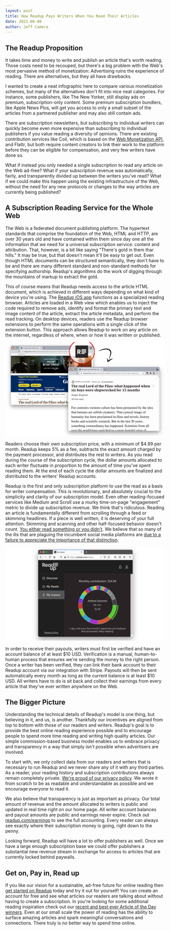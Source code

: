 ```yaml
---
layout: post
title: How Readup Pays Writers When You Read Their Articles
date: 2021-06-08
author: Jeff Camera
---
```

## The Readup Proposition

It takes time and money to write and publish an article that's worth reading. Those costs need to be recouped, but there's a big problem with the Web's most pervasive method of monetization: Advertising ruins the experience of reading. There are alternatives, but they all have drawbacks.

I wanted to create a neat infographic here to compare various monetization schemes, but many of the alternatives don't fit into nice neat categories. For instance, some publishers, like The New Yorker, still display ads on premium, subscription-only content. Some premium subscription bundlers, like Apple News Plus, will get you access to only a small subset of the articles from a partnered publisher and may also still contain ads.

There are subscription newsletters, but subscribing to individual writers can quickly become even more expensive than subscribing to individual publishers if you value reading a diversity of opinions. There are existing contribution services like Coil, which is based on the [Web Monetization API](https://webmonetization.org/), and Flattr, but both require content creators to link their work to the platform before they can be eligible for compensation, and very few writers have done so.

What if instead you only needed a single subscription to read any article on the Web ad-free? What if your subscription revenue was automatically, fairly, and transparently divided up between the writers you've read? What if we could make this happen using the existing infrastructure of the Web, without the need for any new protocols or changes to the way articles are currently being published?

## A Subscription Reading Service for the Whole Web

The Web is a federated document publishing platform. The hypertext standards that comprise the foundation of the Web, HTML and HTTP, are over 30 years old and have contained within them since day one all the information that we need for a universal subscription service: content and attribution. That, however, is a bit like saying "There's gold in them thar hills." It may be true, but that doesn't mean it'll be easy to get out. Even though HTML documents can be structured semantically, they don't have to be and there are many different standard and non-standard methods for specifying authorship. Readup's algorithms do the work of digging through the mountains of markup to extract the gold.

This of course means that Readup needs access to the article HTML document, which is achieved in different ways depending on what kind of device you're using. The [Readup iOS app](https://apps.apple.com/us/app/readup-social-reading/id1441825432) functions as a specialized reading browser. Articles are loaded in a Web view which enables us to inject the code required to remove ads, identify and format the primary text and image content of the article, extract the article metadata, and perform the read tracking. On desktop devices, readers use the Readup browser extensions to perform the same operations with a single click of the extension button. This approach allows Readup to work on any article on the internet, regardless of where, when or how it was written or published.

![Reader Mode](/assets/2021/06/reader-mode.png)

Readers choose their own subscription price, with a minimum of $4.99 per month. Readup keeps 5% as a fee, subtracts the exact amount charged by the payment processor, and distributes the rest to writers. As you read during the course of the subscription cycle, the dollar amounts allocated to each writer fluctuate in proportion to the amount of time you've spent reading them. At the end of each cycle the dollar amounts are finalized and distributed to the writers' Readup accounts.

Readup is the first and only subscription platform to use the read as a basis for writer compensation. This is revolutionary, and absolutely crucial to the simplicity and clarity of our subscription model. Even other reading-focused services like Medium and Scroll use a murky time-on-page "engagement" metric to divide up subscription revenue. We think that's ridiculous. Reading an article is fundamentally different from scrolling through a feed or skimming headlines. If a piece is well written, it is deserving of your full attention. Skimming and scanning and other half-focused behavior doesn't count. [You either read something or you didn't]((/2020/11/02/how-readup-knows-whether-or-not-youve-read-an-article)). We believe that so many of the ills that are plaguing the incumbent social media platforms are [due to a failure to appreciate the importance of that distinction](2021/02/08/the-readup-manifesto.html).

![My Impact](/assets/2021/06/my-impact.png)

In order to receive their payouts, writers must first be verified and have an account balance of at least $10 USD. Verification is a manual, human-to-human process that ensures we're sending the money to the right person. Once a writer has been verified, they can link their bank account to their Readup account via our integration with Stripe. Payouts will then be sent automatically every month as long as the current balance is at least $10 USD. All writers have to do is sit back and collect their earnings from every article that they've ever written anywhere on the Web.

## The Bigger Picture

Understanding the technical details of Readup's model is one thing, but believing in it, and us, is another. Thankfully our incentives are aligned from top to bottom with those of our readers and writers. Readup's goal is to provide the best online reading experience possible and to encourage people to spend more time reading and writing high quality articles. Our simple commission-based business model enables us to embrace privacy and transparency in a way that simply isn't possible when advertisers are involved.

To start with, we only collect data from our readers and writers that is necessary to run Readup and we never share any of it with any third parties. As a reader, your reading history and subscription contributions always remain completely private. [We're proud of our privacy policy](/2020/10/26/readup-has-the-worlds-best-privacy-policy.html). We wrote it from scratch to be as readable and understandable as possible and we encourage everyone to read it.

We also believe that transparency is just as important as privacy. Our total amount of revenue and the amount allocated to writers is public and updated in real time right on our home page. All writer account balances and payout amounts are public and earnings never expire. Check out [readup.com/earnings](https://readup.com/earnings) to see the full accounting. Every reader can always see exactly where their subscription money is going, right down to the penny.

Looking forward, Readup will have a lot to offer publishers as well. Once we have a large enough subscription base we could offer publishers a substantial new revenue stream in exchange for access to articles that are currently locked behind paywalls.

## Get on, Pay in, Read up

If you like our vision for a sustainable, ad-free future for online reading then [get started on Readup](https://readup.com/) today and try it out for yourself! You can create an account for free and see what articles our readers are talking about without having to create a subscription. In you're looking for some additional reading inspiration check out our [recent and best ever Article of the Day winners](https://readup.com/aotd/history). Even at our small scale the power of reading has the ability to surface amazing articles and spark meaningful conversations and connections. There truly is no better way to spend time online.